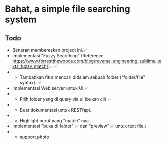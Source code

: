 # Bahat, a simple file searching system

## Todo

- Beneran membereskan project ini.✅
- Implementasi "Fuzzy Searching" (Reference https://www.forrestthewoods.com/blog/reverse_engineering_sublime_texts_fuzzy_match/) . ✅
- - Tambahkan fitur mencari didalam sebuah folder ("folder/file" syntax). ✅
- Implementasi Web server untuk UI.✅
- - Pilih folder yang di query via ui (bukan cli) ✅
- - Buat dokumentasi untuk RESTfapi.
- - Highlight huruf yang "match" nya .
- Implementasi "buka di folder" ✅ dan "preview" ✅ untuk text file.\
- - support photo
